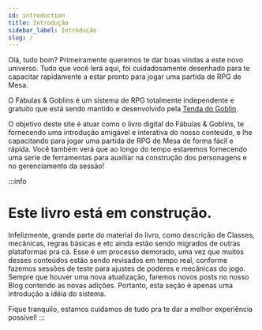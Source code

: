 ```yaml
---
id: introduction
title: Introdução
sidebar_label: Introdução
slug: /
---
```


Olá, tudo bom?
Primeiramente queremos te dar boas vindas a este novo universo. Tudo que você lerá aqui, foi cuidadosamente desenhado para te capacitar rapidamente a estar pronto para jogar uma partida de RPG de Mesa.

O Fábulas & Goblins é um sistema de RPG totalmente independente e gratuito que está sendo mantido e desenvolvido pela <a href="https://www.instagram.com/tendadogoblin" nofollow>Tenda do Goblin</a>.

O objetivo deste site é atuar como o livro digital do Fábulas & Goblins, te fornecendo uma introdução amigável e interativa do nosso conteúdo, e lhe capacitando para jogar uma partida de RPG de Mesa de forma fácil e rápida.
Você também verá que ao longo do tempo estaremos fornecendo uma serie de ferramentas para auxiliar na construção dos personagens e no gerenciamento da sessão!

:::info
# Este livro está em construção.

Infelizmente, grande parte do material do livro, como descrição de Classes, mecânicas, regras básicas e etc ainda estão sendo migrados de outras plataformas pra cá.
Esse é um processo demorado, uma vez que muitos desses conteúdos estão sendo revisados em tempo real, conforme fazemos sessões de teste para ajustes de poderes e mecânicas do jogo.
Sempre que houver uma nova atualização, faremos novos posts no nosso Blog contendo as novas adições.
Portanto, esta seção é apenas uma introdução a idéia do sistema.

Fique tranquilo, estamos cuidamos de tudo pra te dar a melhor experiência possível!
:::
